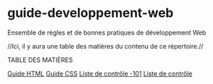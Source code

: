 # guide-developpement-web
Ensemble de règles et de bonnes pratiques de développement Web

//Ici, il y aura une table des matières du contenu de ce répertoire.//

TABLE DES MATIÈRES

[Guide HTML](guide-html.md)
[Guide CSS](guide-css.md)
[Liste de contrôle -101](liste-de-controle-101.md)
[Liste de contrôle](liste-de-controle.md)


